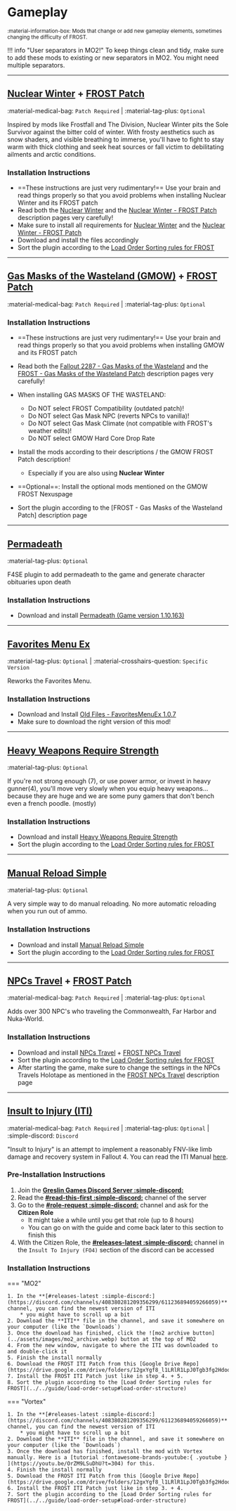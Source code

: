 # Gameplay

<small>
:material-information-box:
Mods that change or add new gameplay elements, sometimes changing the difficulty of FROST.
</small>


!!! info "User separators in MO2!"
    To keep things clean and tidy, make sure to add these mods to existing or new separators in MO2.
    You might need multiple separators.


---
## [Nuclear Winter](https://www.nexusmods.com/fallout4/mods/37988) + [FROST Patch](https://www.nexusmods.com/fallout4/mods/75651)
:material-medical-bag: `Patch Required` | 
:material-tag-plus: `Optional`

Inspired by mods like Frostfall and The Division, Nuclear Winter pits the Sole Survivor against the bitter cold of winter. With frosty aesthetics such as snow shaders, and visible breathing to immerse, you'll have to fight to stay warm with thick clothing and seek heat sources or fall victim to debilitating ailments and arctic conditions.

### Installation Instructions
* ==These instructions are just very rudimentary!== Use your brain and read things properly so that you avoid problems when installing Nuclear Winter and its FROST patch
* Read both the [Nuclear Winter](https://www.nexusmods.com/fallout4/mods/37988) and the [Nuclear Winter - FROST Patch](https://www.nexusmods.com/fallout4/mods/75651) description pages very carefully!
* Make sure to install all requirements for [Nuclear Winter](https://www.nexusmods.com/fallout4/mods/37988) and the [Nuclear Winter - FROST Patch](ttps://www.nexusmods.com/fallout4/mods/75651)
* Download and install the files accordingly
* Sort the plugin according to the [Load Order Sorting rules for FROST](../../guide/load-order-setup#load-order-structure)


---
## [Gas Masks of the Wasteland (GMOW)](https://www.nexusmods.com/fallout4/mods/17491) + [FROST Patch](https://www.nexusmods.com/fallout4/mods/61949)
:material-medical-bag: `Patch Required` | 
:material-tag-plus: `Optional`

### Installation Instructions
* ==These instructions are just very rudimentary!== Use your brain and read things properly so that you avoid problems when installing GMOW and its FROST patch
* Read both the [Fallout 2287 - Gas Masks of the Wasteland](https://www.nexusmods.com/fallout4/mods/17491) and the [FROST - Gas Masks of the Wasteland Patch](https://www.nexusmods.com/fallout4/mods/61949) description pages very carefully!
* When installing GAS MASKS OF THE WASTELAND:
    * Do NOT select FROST Compatibility (outdated patch)!
    * Do NOT select Gas Mask NPC (reverts NPCs to vanilla)!
    * Do NOT select Gas Mask Climate (not compatible with FROST's weather edits)!
    * Do NOT select GMOW Hard Core Drop Rate

* Install the mods according to their descriptions / the GMOW FROST Patch description!
    * Especially if you are also using **Nuclear Winter**
* ==Optional==: Install the optional mods mentioned on the GMOW FROST Nexuspage
* Sort the plugin according to the [FROST - Gas Masks of the Wasteland Patch] description page

---
## [Permadeath](https://www.nexusmods.com/fallout4/mods/77777)
:material-tag-plus: `Optional`

F4SE plugin to add permadeath to the game and generate character obituaries upon death

### Installation Instructions

* Download and install [Permadeath (Game version 1.10.163)](https://www.nexusmods.com/fallout4/mods/77777)


---
## [Favorites Menu Ex](https://www.nexusmods.com/fallout4/mods/66690?tab=description)
:material-tag-plus: `Optional` | 
:material-crosshairs-question: `Specific Version`

Reworks the Favorites Menu. 

### Installation Instructions
* Download and Install [Old Files - FavoritesMenuEx 1.0.7](https://www.nexusmods.com/fallout4/mods/66690?tab=files)
* Make sure to download the right version of this mod!


---
## [Heavy Weapons Require Strength](https://www.nexusmods.com/fallout4/mods/72089)
:material-tag-plus: `Optional`

If you're not strong enough (7), or use power armor, or invest in heavy gunner(4), you'll move very slowly when you equip heavy weapons... because they are huge and we are some puny gamers that don't bench even a french poodle. (mostly)

### Installation Instructions
* Download and install [Heavy Weapons Require Strength](https://www.nexusmods.com/fallout4/mods/72089)
* Sort the plugin according to the [Load Order Sorting rules for FROST](../../guide/load-order-setup#load-order-structure)


---
## [Manual Reload Simple](https://www.nexusmods.com/fallout4/mods/35378?tab=description)
:material-tag-plus: `Optional`

A very simple way to do manual reloading. No more automatic reloading when you run out of ammo.

### Installation Instructions
* Download and install [Manual Reload Simple](https://www.nexusmods.com/fallout4/mods/35378?tab=description)
* Sort the plugin according to the [Load Order Sorting rules for FROST](../../guide/load-order-setup#load-order-structure)


---
## [NPCs Travel](https://www.nexusmods.com/fallout4/mods/16987) + [FROST Patch](https://www.nexusmods.com/fallout4/mods/54830)
:material-medical-bag: `Patch Required` | 
:material-tag-plus: `Optional`

Adds over 300 NPC's who traveling the Commonwealth, Far Harbor and Nuka-World.

### Installation Instructions
* Download and install [NPCs Travel](https://www.nexusmods.com/fallout4/mods/16987) + [FROST NPCs Travel](https://www.nexusmods.com/fallout4/mods/54830)
* Sort the plugin according to the [Load Order Sorting rules for FROST](../../guide/load-order-setup#load-order-structure)
* After starting the game, make sure to change the settings in the NPCs Travels Holotape as mentioned in the [FROST NPCs Travel](https://www.nexusmods.com/fallout4/mods/54830) description page


---
## [Insult to Injury (ITI)](](https://discord.gg/jMUnXDV))
:material-medical-bag: `Patch Required` | 
:material-tag-plus: `Optional` | 
:simple-discord: `Discord`

"Insult to Injury" is an attempt to implement a reasonably FNV-like limb damage and recovery system in Fallout 4. 
You can read the ITI Manual [here](https://docs.google.com/document/d/1iitCCaw-JaS6vRhRzd8FzPdZxlRs7U936wBAFIypWt8/edit?tab=t.0).

### Pre-Installation Instructions
1. Join the **[Greslin Games Discord Server :simple-discord:](https://discord.gg/jMUnXDV)**
2. Read the **[#read-this-first :simple-discord:](https://discord.com/channels/408380281209356299/606581678059814937)** channel of the server
3. Go to the **[#role-request :simple-discord:](https://discord.com/channels/408380281209356299/933784644791435304)** channel and ask for the **Citizen Role**
    * It might take a while until you get that role (up to 8 hours)
    * You can go on with the guide and come back later to this section to finish this
4. With the Citizen Role, the **[#releases-latest :simple-discord:](https://discord.com/channels/408380281209356299/611236894059266059)** channel in the `Insult To Injury (FO4)` section of the discord can be accessed

### Installation Instructions


=== "MO2"

    1. In the **[#releases-latest :simple-discord:](https://discord.com/channels/408380281209356299/611236894059266059)** channel, you can find the newest version of ITI
        * you might have to scroll up a bit
    2. Download the **ITI** file in the channel, and save it somewhere on your computer (like the `Downloads`)
    3. Once the download has finished, click the ![mo2 archive button](../assets/images/mo2_archive.webp) button at the top of MO2
    4. From the new window, navigate to where the ITI was downloaded to and double-click it
    5. Finish the install normally
    6. Download the FROST ITI Patch from this [Google Drive Repo](https://drive.google.com/drive/folders/12gxYgf8_l1LRlR1LpJ0Tgb3fg2Hdoql0)
    7. Install the FROST ITI Patch just like in step 4. + 5.
    8. Sort the plugin according to the [Load Order Sorting rules for FROST](../../guide/load-order-setup#load-order-structure)

=== "Vortex"

    1. In the **[#releases-latest :simple-discord:](https://discord.com/channels/408380281209356299/611236894059266059)** channel, you can find the newest version of ITI
        * you might have to scroll up a bit
    2. Download the **ITI** file in the channel, and save it somewhere on your computer (like the `Downloads`)
    3. Once the download has finished, install the mod with Vortex manually. Here is a [tutorial :fontawesome-brands-youtube:{ .youtube } ](https://youtu.be/OrZM9LSuDhU?t=304) for this.
    4. Finish the install normally
    5. Download the FROST ITI Patch from this [Google Drive Repo](https://drive.google.com/drive/folders/12gxYgf8_l1LRlR1LpJ0Tgb3fg2Hdoql0)
    6. Install the FROST ITI Patch just like in step 3. + 4.
    7. Sort the plugin according to the [Load Order Sorting rules for FROST](../../guide/load-order-setup#load-order-structure)
